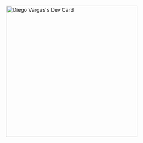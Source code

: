 <a href="https://app.daily.dev/diegovargas"><img src="https://api.daily.dev/devcards/v2/fGzAyyCraqpSWCkCnJWnY.png?r=otq&type=default" width="356" alt="Diego Vargas's Dev Card"/></a>
